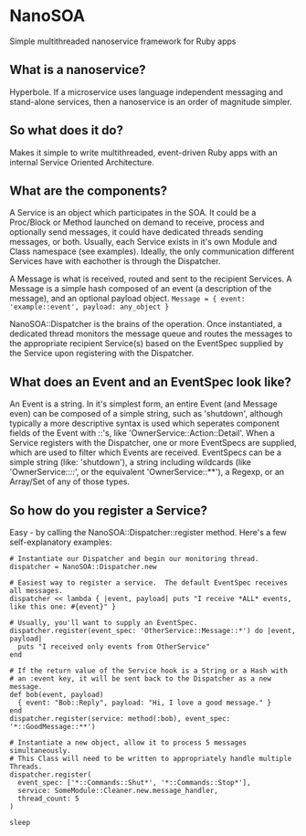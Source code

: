 # NanoSOA
Simple multithreaded nanoservice framework for Ruby apps

## What is a nanoservice?
Hyperbole.  If a microservice uses language independent messaging and stand-alone services, then a nanoservice is an order of magnitude simpler.

## So what does it do?
Makes it simple to write multithreaded, event-driven Ruby apps with an internal Service Oriented Architecture.

## What are the components?
A Service is an object which participates in the SOA.  It could be a Proc/Block or Method launched on demand to receive, process and optionally send messages, it could have dedicated threads sending messages, or both.  Usually, each Service exists in it's own Module and Class namespace (see examples).  Ideally, the only communication different Services have with eachother is through the Dispatcher.

A Message is what is received, routed and sent to the recipient Services.  A Message is a simple hash composed of an event (a description of the message), and an optional payload object.
```Message = { event: 'example::event', payload: any_object }```

NanoSOA::Dispatcher is the brains of the operation.  Once instantiated, a dedicated thread monitors the message queue and routes the messages to the appropriate recipient Service(s) based on the EventSpec supplied by the Service upon registering with the Dispatcher.

## What does an Event and an EventSpec look like?
An Event is a string.  In it's simplest form, an entire Event (and Message even) can be composed of a simple string, such as 'shutdown', although typically a more descriptive syntax is used which seperates component fields of the Event with ::'s, like 'OwnerService::Action::Detail'.  When a Service registers with the Dispatcher, one or more EventSpecs are supplied, which are used to filter which Events are received.  EventSpecs can be a simple string (like: 'shutdown'), a string including wildcards (like 'OwnerService::*::*', or the equivalent 'OwnerService::**'), a Regexp, or an Array/Set of any of those types.

## So how do you register a Service?
Easy - by calling the NanoSOA::Dispatcher::register method.  Here's a few self-explanatory examples:

```
# Instantiate our Dispatcher and begin our monitoring thread.
dispatcher = NanoSOA::Dispatcher.new

# Easiest way to register a service.  The default EventSpec receives all messages.
dispatcher << lambda { |event, payload| puts "I receive *ALL* events, like this one: #{event}" }

# Usually, you'll want to supply an EventSpec.
dispatcher.register(event_spec: 'OtherService::Message::*') do |event, payload|
  puts "I received only events from OtherService"
end

# If the return value of the Service hook is a String or a Hash with
# an :event key, it will be sent back to the Dispatcher as a new message.
def bob(event, payload)
  { event: "Bob::Reply", payload: "Hi, I love a good message." }
end
dispatcher.register(service: method(:bob), event_spec: '*::GoodMessage::**')

# Instantiate a new object, allow it to process 5 messages simultaneously.
# This Class will need to be written to appropriately handle multiple Threads.
dispatcher.register(
  event_spec: ['*::Commands::Shut*', '*::Commands::Stop*'],
  service: SomeModule::Cleaner.new.message_handler,
  thread_count: 5
)

sleep
```
